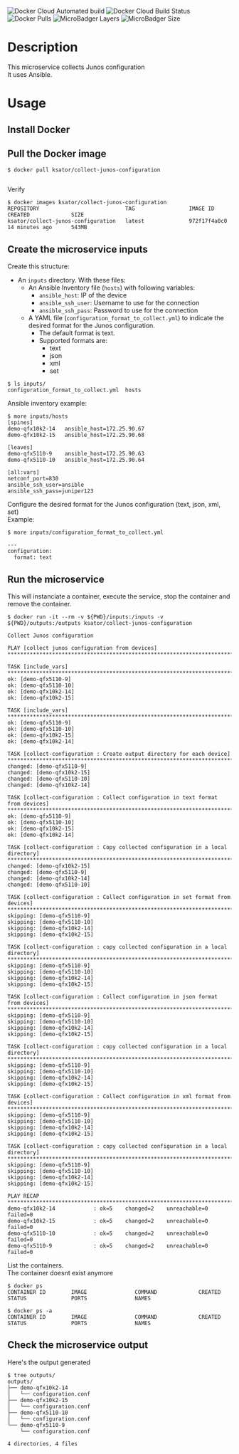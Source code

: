 ![Docker Cloud Automated build](https://img.shields.io/docker/cloud/automated/ksator/collect-junos-configuration.svg) ![Docker Cloud Build Status](https://img.shields.io/docker/cloud/build/ksator/collect-junos-configuration.svg) ![Docker Pulls](https://img.shields.io/docker/pulls/ksator/collect-junos-configuration.svg) ![MicroBadger Layers](https://img.shields.io/microbadger/layers/ksator/collect-junos-configuration.svg) ![MicroBadger Size](https://img.shields.io/microbadger/image-size/ksator/collect-junos-configuration.svg)

# Description 

This microservice collects Junos configuration    
It uses Ansible. 

# Usage

## Install Docker

## Pull the Docker image
```
$ docker pull ksator/collect-junos-configuration


```
Verify
```
$ docker images ksator/collect-junos-configuration
REPOSITORY                           TAG                 IMAGE ID            CREATED             SIZE
ksator/collect-junos-configuration   latest              972f17f4a0c0        14 minutes ago      543MB

```

## Create the microservice inputs

Create this structure: 
- An `inputs` directory. With these files: 
  - An Ansible Inventory file (`hosts`) with following variables:
    - `ansible_host`: IP of the device
    - `ansible_ssh_user`: Username to use for the connection
    - `ansible_ssh_pass`: Password to use for the connection
  - A YAML file (`configuration_format_to_collect.yml`) to indicate the desired format for the Junos configuration. 
    - The default format is text. 
    - Supported formats are: 
      - text
      - json
      - xml
      - set  
  
  
```
$ ls inputs/
configuration_format_to_collect.yml  hosts
```

Ansible inventory example: 
```
$ more inputs/hosts
[spines]
demo-qfx10k2-14   ansible_host=172.25.90.67
demo-qfx10k2-15   ansible_host=172.25.90.68

[leaves]
demo-qfx5110-9    ansible_host=172.25.90.63
demo-qfx5110-10   ansible_host=172.25.90.64

[all:vars]
netconf_port=830
ansible_ssh_user=ansible
ansible_ssh_pass=juniper123
```

Configure the desired format for the Junos configuration (text, json, xml, set)   
Example:   
```
$ more inputs/configuration_format_to_collect.yml

---
configuration:
  format: text

```


## Run the microservice

This will instanciate a container, execute the service, stop the container and remove the container.    
```
$ docker run -it --rm -v ${PWD}/inputs:/inputs -v ${PWD}/outputs:/outputs ksator/collect-junos-configuration

Collect Junos configuration

PLAY [collect junos configuration from devices] ***********************************************************************************************************************************************************************************************************************************

TASK [include_vars] ***************************************************************************************************************************************************************************************************************************************************************
ok: [demo-qfx5110-9]
ok: [demo-qfx5110-10]
ok: [demo-qfx10k2-14]
ok: [demo-qfx10k2-15]

TASK [include_vars] ***************************************************************************************************************************************************************************************************************************************************************
ok: [demo-qfx5110-9]
ok: [demo-qfx5110-10]
ok: [demo-qfx10k2-15]
ok: [demo-qfx10k2-14]

TASK [collect-configuration : Create output directory for each device] ************************************************************************************************************************************************************************************************************
changed: [demo-qfx5110-9]
changed: [demo-qfx10k2-15]
changed: [demo-qfx5110-10]
changed: [demo-qfx10k2-14]

TASK [collect-configuration : Collect configuration in text format from devices] **************************************************************************************************************************************************************************************************
ok: [demo-qfx5110-9]
ok: [demo-qfx5110-10]
ok: [demo-qfx10k2-15]
ok: [demo-qfx10k2-14]

TASK [collect-configuration : Copy collected configuration in a local directory] **************************************************************************************************************************************************************************************************
changed: [demo-qfx10k2-15]
changed: [demo-qfx5110-9]
changed: [demo-qfx10k2-14]
changed: [demo-qfx5110-10]

TASK [collect-configuration : Collect configuration in set format from devices] ***************************************************************************************************************************************************************************************************
skipping: [demo-qfx5110-9]
skipping: [demo-qfx5110-10]
skipping: [demo-qfx10k2-14]
skipping: [demo-qfx10k2-15]

TASK [collect-configuration : copy collected configuration in a local directory] **************************************************************************************************************************************************************************************************
skipping: [demo-qfx5110-9]
skipping: [demo-qfx5110-10]
skipping: [demo-qfx10k2-14]
skipping: [demo-qfx10k2-15]

TASK [collect-configuration : Collect configuration in json format from devices] **************************************************************************************************************************************************************************************************
skipping: [demo-qfx5110-9]
skipping: [demo-qfx5110-10]
skipping: [demo-qfx10k2-14]
skipping: [demo-qfx10k2-15]

TASK [collect-configuration : copy collected configuration in a local directory] **************************************************************************************************************************************************************************************************
skipping: [demo-qfx5110-9]
skipping: [demo-qfx5110-10]
skipping: [demo-qfx10k2-14]
skipping: [demo-qfx10k2-15]

TASK [collect-configuration : Collect configuration in xml format from devices] ***************************************************************************************************************************************************************************************************
skipping: [demo-qfx5110-9]
skipping: [demo-qfx5110-10]
skipping: [demo-qfx10k2-14]
skipping: [demo-qfx10k2-15]

TASK [collect-configuration : copy collected configuration in a local directory] **************************************************************************************************************************************************************************************************
skipping: [demo-qfx5110-9]
skipping: [demo-qfx5110-10]
skipping: [demo-qfx10k2-14]
skipping: [demo-qfx10k2-15]

PLAY RECAP ************************************************************************************************************************************************************************************************************************************************************************
demo-qfx10k2-14            : ok=5    changed=2    unreachable=0    failed=0   
demo-qfx10k2-15            : ok=5    changed=2    unreachable=0    failed=0   
demo-qfx5110-10            : ok=5    changed=2    unreachable=0    failed=0   
demo-qfx5110-9             : ok=5    changed=2    unreachable=0    failed=0   

```
List the containers.  
The container doesnt exist anymore
```
$ docker ps
CONTAINER ID        IMAGE               COMMAND             CREATED             STATUS              PORTS               NAMES
```
```
$ docker ps -a
CONTAINER ID        IMAGE               COMMAND             CREATED             STATUS              PORTS               NAMES
```


## Check the microservice output 

Here's the output generated
```
$ tree outputs/
outputs/
├── demo-qfx10k2-14
│   └── configuration.conf
├── demo-qfx10k2-15
│   └── configuration.conf
├── demo-qfx5110-10
│   └── configuration.conf
└── demo-qfx5110-9
    └── configuration.conf

4 directories, 4 files
```
